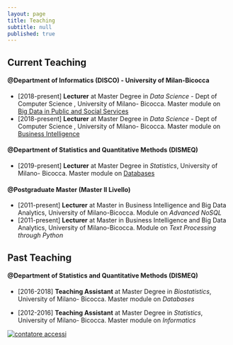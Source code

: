 ```yaml
---
layout: page
title: Teaching
subtitle: null
published: true
---
```

## Current Teaching

#### @Department of Informatics (DISCO) - University of Milan-Bicocca
- [2018-present] **Lecturer** at Master Degree in *Data Science* - Dept of Computer Science , University of Milano- Bicocca. Master module on [Big Data in Public and Social Services](https://www.unimib.it/ugov/degreecourse/230368)
- [2018-present] **Lecturer** at Master Degree in *Data Science* - Dept of Computer Science , University of Milano- Bicocca. Master module on [Business Intelligence](https://www.unimib.it/ugov/degreecourse/230371)

#### @Department of Statistics and Quantitative Methods (DISMEQ)
- [2019-present] **Lecturer** at Master Degree in *Statistics*,  University of Milano- Bicocca. Master module on [Databases](https://www.unimib.it/ugov/degreecourse/241848)

#### @Postgraduate Master (Master II Livello)
- [2011-present] **Lecturer** at Master in Business Intelligence and Big Data Analytics, University of Milano-Bicocca. Module on *Advanced NoSQL*
- [2011-present] **Lecturer** at Master in Business Intelligence and Big Data Analytics, University of Milano-Bicocca. Module on *Text Processing through Python*

## Past Teaching

#### @Department of Statistics and Quantitative Methods (DISMEQ)
- [2016-2018] **Teaching Assistant** at Master Degree in *Biostatistics*,  University of Milano- Bicocca. Master module on *Databases*
- [2012-2016] **Teaching Assistant** at Master Degree in *Statistics*,  University of Milano- Bicocca. Master module on *Informatics*

   <!-- Histats.com  START  (aync)-->
<script type="text/javascript">var _Hasync= _Hasync|| [];
_Hasync.push(['Histats.start', '1,746089,4,0,0,0,00000000']);
_Hasync.push(['Histats.fasi', '1']);
_Hasync.push(['Histats.track_hits', '']);
(function() {
var hs = document.createElement('script'); hs.type = 'text/javascript'; hs.async = true;
hs.src = ('//s10.histats.com/js15_as.js');
(document.getElementsByTagName('head')[0] || document.getElementsByTagName('body')[0]).appendChild(hs);
})();</script>
<noscript><a href="/" target="_blank"><img  src="//sstatic1.histats.com/0.gif?746089&101" alt="contatore accessi" border="0"></a></noscript>
<!-- Histats.com  END  -->
